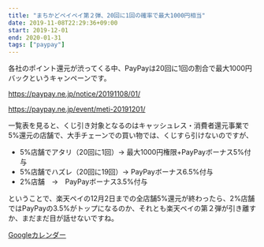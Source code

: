```yaml
---
title: "まちかどペイペイ第２弾、20回に1回の確率で最大1000円相当"
date: 2019-11-08T22:29:36+09:00
start: 2019-12-01
end: 2020-01-31
tags: ["paypay"]
---
```


各社のポイント還元が渋ってくる中、PayPayは20回に1回の割合で最大1000円バックというキャンペーンです。

https://paypay.ne.jp/notice/20191108/01/

https://paypay.ne.jp/event/meti-20191201/

一覧表を見ると、くじ引き対象となるのはキャッシュレス・消費者還元事業で5%還元の店舗で、大手チェーンでの買い物では、くじすら引けないのですが、

- 5%店舗でアタリ（20回に1回）→ 最大1000円権限+PayPayボーナス5%付与
- 5%店舗でハズレ（20回に19回）→ PayPayボーナス6.5%付与
- 2%店舗　→　PayPayボーナス3.5%付与

ということで、楽天ペイの12月2日までの全店舗5%還元が終わったら、2%店舗ではPayPayの3.5%がトップになるのか、それとも楽天ペイの第２弾が引き離すか、まだまだ目が話せないですね。


[Googleカレンダー](http://www.google.com/calendar/event?action=TEMPLATE&text=%E3%81%BE%E3%81%A1%E3%81%8B%E3%81%A9%E3%81%BA%E3%81%84%E3%81%BA%E3%81%84%E7%AC%AC%EF%BC%92%E5%BC%BE%E3%80%8120%E5%9B%9E%E3%81%AB1%E5%9B%9E%E3%81%AE%E7%A2%BA%E7%8E%87%E3%81%A7%E6%9C%80%E5%A4%A71000%E5%86%86%E7%9B%B8%E5%BD%93&dates=20191201/20200131&details=https://pokanpo.com/posts/20200131_paypay_machikado/)
